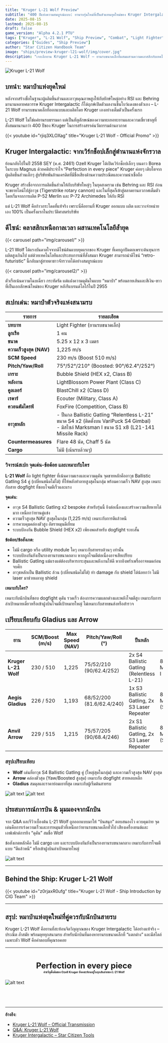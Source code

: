 ```yaml
---
title: "Kruger L-21 Wolf Preview"
subtitle: "400 ปีแห่งความสมบูรณ์แบบ: ยานรบรุ่นใหม่ที่เป็นตัวแทนยุคใหม่ของ Kruger Intergalactic"
date: 2025-08-15
lastmod: 2025-08-15
draft: false
game_version: "Alpha 4.2.1 PTU"
tags: ["Kruger", "L-21 Wolf", "Ship Preview", "Combat", "Light Fighter", "Guide"]
categories: ["Guides", "Ship Preview"]
author: "Star Citizen Handbook Team"
image: "ships/preview-kruger-l21-wolf/img/cover.jpg"
description: "เจาะลึกยาน Kruger L-21 Wolf – ยานรบขนาดเล็กที่ผสมผสานความคลาสสิกกับเทคโนโลยีล้ำยุค ผลงานชิ้นโบว์แดงของ Kruger Intergalactic ที่รอคอยกันมานาน"
---
```


![Kruger L-21 Wolf](img/1.jpg)

## บทนำ: หมาป่าแห่งยุคใหม่

หลังจากสร้างชื่อในฐานะผู้ผลิตชิ้นส่วนและอาวุธคุณภาพสูงให้กับยักษ์ใหญ่อย่าง RSI และ Behring มานานหลายศตวรรษ Kruger Intergalactic ก็ได้ฤกษ์เปิดตัวผลงานชิ้นโบว์แดงของตัวเอง – L-21 Wolf ยานรบขนาดเล็กที่ออกแบบและผลิตโดย Kruger เองอย่างเต็มตัวเป็นครั้งแรก

L-21 Wolf ไม่ใช่แค่ยานรบธรรมดา แต่เป็นสัญลักษณ์ของความทะเยอทะยานและความเชี่ยวชาญที่สั่งสมมานานกว่า 400 ปีของ Kruger ในการสร้างสรรค์นวัตกรรมด้านอวกาศ

{{< youtube id="rjiq3XLOXag" title="Kruger L-21 Wolf - Official Promo" >}}

## Kruger Intergalactic: จากเวิร์กช็อปเล็กสู่ตำนานแห่งจักรวาล

ย้อนกลับไปในปี 2558 SEY (ค.ศ. 2461) Ozell Kruger ได้เปิดเวิร์กช็อปเล็กๆ บนดาว Borea ในระบบ Magnus ด้วยคติประจำใจ “Perfection in every piece” Kruger ค่อยๆ เติบโตจากผู้ผลิตชิ้นส่วนเล็กๆ สู่บริษัทพันล้านเครดิตที่มีชื่อเสียงด้านความประณีตและความน่าเชื่อถือ

Kruger สร้างชื่อจากการผลิตชิ้นส่วนให้กับบริษัทใหญ่ๆ ในยุคสงคราม เช่น Behring และ RSI ก่อนจะขยายไลน์ไปสู่อาวุธ (Tigerstrike rotary cannon) และในที่สุดก็เข้าสู่ตลาดยานอวกาศเต็มตัว โดยเริ่มจากการผลิต P-52 Merlin และ P-72 Archimedes ให้กับ RSI

แต่ L-21 Wolf คือก้าวกระโดดที่แท้จริง เพราะนี่คือยานที่ Kruger ออกแบบ ผลิต และวางจำหน่ายเอง 100% เป็นครั้งแรกในประวัติศาสตร์บริษัท

## ดีไซน์: คลาสสิกเหนือกาลเวลา ผสานเทคโนโลยีล้ำยุค

{{< carousel path="img/carousel/" >}}

L-21 Wolf ได้แรงบันดาลใจจากดีไซน์ต้นแบบยุคแรกของ Kruger ที่เคยถูกปัดตกเพราะต้นทุนการผลิตสูงเกินไป แต่ด้วยเทคโนโลยีและประสบการณ์ที่สั่งสมมา Kruger สามารถนำดีไซน์ “retro-futuristic” นี้กลับมาสู่สายตาชาวจักรวาลได้อย่างสมบูรณ์แบบ

{{< carousel path="img/carousel2/" >}}

ตัวเรือเน้นความโฉบเฉี่ยว กระทัดรัด แต่แฝงความดุดันในแบบ “หมาป่า” พร้อมลายเส้นและสีเงิน-ขาวที่เป็นเอกลักษณ์ใหม่ของ Kruger หลังรีแบรนด์โลโก้ในปี 2955

## สเปกเด่น: หมาป่าตัวจริงแห่งสนามรบ

| รายการ              | รายละเอียด |
|----------------------|-------------|
| **บทบาท**           | Light Fighter (ยานรบขนาดเล็ก) |
| **ลูกเรือ**          | 1 คน |
| **ขนาด**            | 5.25 x 12 x 3 เมตร |
| **ความเร็วสูงสุด (NAV)** | 1,225 m/s |
| **SCM Speed**        | 230 m/s (Boost 510 m/s) |
| **Pitch/Yaw/Roll**   | 75°/52°/210° (Boosted: 90°/62.4°/252°) |
| **เกราะ**            | Bubble Shield (HEX x2, Class B) |
| **พลังงาน**          | LightBlossom Power Plant (Class C) |
| **คูลเลอร์**         | BlastChill x2 (Class D) |
| **เรดาร์**           | Ecouter (Military, Class A) |
| **ควอนตัมไดรฟ์**    | FoxFire (Competition, Class B) |
| **อาวุธหลัก**        | - ปืนกล Ballistic Gatling “Relentless L-21” ขนาด S4 x2 (ติดตั้งบน VariPuck S4 Gimbal)<br>- มิสไซล์ Marksman I ขนาด S1 x8 (L21-141 Missile Rack) |
| **Countermeasures**  | Flare 48 นัด, Chaff 5 นัด |
| **Cargo**            | ไม่มี (เน้นรบล้วนๆ) |



### วิจารณ์สเปก จุดเด่น-ข้อด้อย และเหมาะกับใคร

**L-21 Wolf** คือ light fighter ที่เน้นความแรงและความดุดัน จุดขายหลักคืออาวุธ Ballistic Gatling S4 คู่ (เปลี่ยนชนิดไม่ได้) ที่ให้พลังทำลายสูงสุดในกลุ่ม พร้อมความเร็ว NAV สูงสุด เหมาะกับสาย dogfight ที่ชอบโจมตีเร็วและแรง

**จุดเด่น:**
- อาวุธ S4 Ballistic Gatling x2 bespoke สำหรับรุ่นนี้ ยิงต่อเนื่องและสร้างความเสียหายได้มาก เหนือกว่ายานคู่แข่ง
- ความเร็วสูงสุด NAV สูงสุดในกลุ่ม (1,225 m/s) เหมาะกับการตีแล้วหนี
- การควบคุมคล่องตัวสูง อัตราหมุนดีเยี่ยม
- ระบบป้องกัน Bubble Shield (HEX x2) เพียงพอสำหรับ dogfight ระยะสั้น

**ข้อด้อย/ข้อสังเกต:**
- ไม่มี cargo หรือ utility module ใดๆ เหมาะกับสายรบล้วนๆ เท่านั้น
- ระบบป้องกันยังเป็นรองยานรบขนาดกลาง หากถูกโจมตีต่อเนื่องอาจเสียเปรียบ
- Ballistic Gatling แม้แรงแต่ต้องบริหารกระสุนและพลังงานให้ดี หากยิงพร่ำเพรื่ออาจหมดก่อนจบศึก
- อาวุธหลักเป็น Ballistic ล้วน (เปลี่ยนชนิดไม่ได้) ทำ damage กับ shield ได้น้อยกว่า ไม่มี laser มาช่วยผลาญ shield

**เหมาะกับใคร?**

เหมาะกับนักบินที่ชอบ dogfight ดุดัน รวดเร็ว ต้องการความแตกต่างและพลังโจมตีสูง เหมาะกับการล่าเป้าหมายเดี่ยวหรือเข้าฝูงบินโจมตีเป้าหมายใหญ่ ไม่เหมาะกับสายขนส่งหรือสำรวจ

## เปรียบเทียบกับ Gladius และ Arrow

| ยาน | SCM/Boost (m/s) | Max Speed (NAV) | Pitch/Yaw/Roll (°) | ปืนหลัก | มิสไซล์ | ราคา (USD) |
|------|------------------|-----------------|--------------------|------------|----------|------------|
| **Kruger L-21 Wolf** | 230 / 510 | 1,225 | 75/52/210 (90/62.4/252) | 2x S4 Ballistic Gatling (Relentless L-21) | 8x S1 Marksman I | 100 |
| **Aegis Gladius**    | 226 / 520 | 1,193 | 68/52/200 (81.6/62.4/240) | 1x S3 Ballistic Gatling, 2x S3 Laser Repeater | 8x Missiles (S2/S3) | 60 |
| **Anvil Arrow**      | 229 / 515 | 1,215 | 75/57/205 (90/68.4/246) | 2x S1 Ballistic Gatling, 2x S3 Laser Repeater | 8x Missiles (S2) | 74 |


### สรุปเปรียบเทียบ
- **Wolf** เด่นที่อาวุธ S4 Ballistic Gatling คู่ (ใหญ่สุดในกลุ่ม) และความเร็วสูงสุด NAV สูงสุด
- **Arrow** คล่องตัวสุด (Yaw/Boosted สูงสุด) เหมาะกับ dogfight สายหลบหลีก
- **Gladius** สมดุลและราคาย่อมเยาที่สุด เหมาะกับผู้เริ่มต้นสายรบ

![alt text](img/weapon.jpg)
![alt text](img/star-citizen-wolf-upgrade-banner-full.jpg)


## ประสบการณ์การบิน & มุมมองจากนักบิน

จาก Q&A และรีวิวเบื้องต้น L-21 Wolf ถูกออกแบบมาให้ “บินสนุก” ตอบสนองไว ควบคุมง่าย จุดเด่นคือการเร่งความเร็วและการหมุนตัวที่เหนือกว่ายานรบขนาดเล็กทั่วไป เสียงเครื่องยนต์และเอฟเฟกต์การยิง “ดุดัน” สมชื่อ Wolf

ข้อสังเกตหลักคือ ไม่มี cargo เลย และระบบป้องกันยังเป็นรองยานรบขนาดกลาง เหมาะกับการโจมตีแบบ “ตีแล้วหนี” หรือเข้าฝูงบินล่าเป้าหมายใหญ่

![alt text](img/star-citizen-kruger-wolf-dusk-fly-8k.jpg)

---

## Behind the Ship: Kruger L-21 Wolf

{{< youtube id="z0rjaxR0ufg" title="Kruger L-21 Wolf - Ship Introduction by CIG Team" >}}

---


## สรุป: หมาป่าแห่งยุคใหม่ที่คู่ควรกับนักบินสายรบ

Kruger L-21 Wolf คือยานที่สะท้อนจิตวิญญาณของ Kruger Intergalactic ได้อย่างแท้จริง – ประณีต ล้ำสมัย พร้อมลุยทุกสนามรบ สำหรับนักบินที่มองหายานรบขนาดเล็กที่ “แตกต่าง” และมีสไตล์เฉพาะตัว Wolf คือคำตอบที่คุณรอคอย

---



<div style="margin: 3em 0 5em 0;">
	<div style="text-align:center; font-size:1.8em; font-weight:bold;">
		Perfection in every piece
	</div>
	<div style="text-align:center; font-size:0.63em; font-weight:bold; margin: 0 0 2em 0;">
		คำขวัญดั้งเดิมของ Ozell Kruger ยังคงสะท้อนอยู่ในทุกเส้นสายของ L-21 Wolf
	</div>
  
  ![alt text](img/star-citizen-kruger-wolf-side-8k-ren.jpg)
</div>

---

**อ้างอิง:**
- [Kruger L-21 Wolf – Official Transmission](https://robertsspaceindustries.com/en/comm-link/transmission/20710-Kruger-L-21-Wol)
- [Q&A: Kruger L-21 Wolf](https://robertsspaceindustries.com/en/comm-link/engineering/20716-Q-A-Kruger-L-21-Wolf)
- [Kruger Intergalactic – Star Citizen Tools](https://starcitizen.tools/Kruger_Intergalactic)

